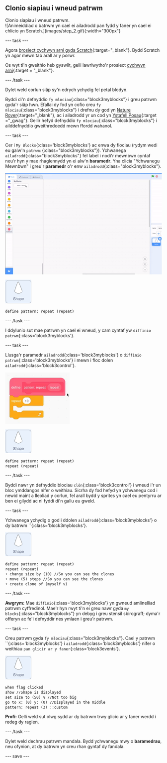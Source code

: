 ## Clonio siapiau i wneud patrwm

<div style="display: flex; flex-wrap: wrap">
<div style="flex-basis: 200px; flex-grow: 1; margin-right: 15px;">
Clonio siapiau i wneud patrwm.
</div>
<div>
![Animeiddiad o batrwm yn cael ei ailadrodd pan fydd y faner yn cael ei chlicio yn Scratch.](images/step_2.gif){:width="300px"}
</div>
</div>

--- task ---

Agora [brosiect cychwyn arni gyda Scratch](https://scratch.mit.edu/projects/540476254/){:target="_blank"}. Bydd Scratch yn agor mewn tab arall ar y porwr.

Os wyt ti'n gweithio heb gyswllt, gelli lawrlwytho'r prosiect [cychwyn arni](https://scratch.mit.edu/projects/540476254/){:target = "_blank"}.

--- /task ---

Dylet weld corlun siâp sy'n edrych ychydig fel petal blodyn.

Byddi di'n defnyddio `fy mlociau`{:class="block3myblocks"} i greu patrwm gyda'r siâp hwn. Efallai dy fod yn cofio creu `fy mlociau`{:class="block3myblocks"} i drefnu dy god yn [Nature Rover](https://projects.raspberrypi.org/en/projects/nature-rover/3){:target="_blank"}, ac i ailadrodd yr un cod yn [Ystafell Posau](https://projects.raspberrypi.org/en/projects/puzzle-room/4){:target ="_gwag"}. Gellir hefyd defnyddio `fy mlociau`{:class="block3myblocks"} i ailddefnyddio gweithredoedd mewn ffordd wahanol.

--- task ---

Cer i `My Blocks`{:class='block3myblocks'} ac enwa dy flociau (rydym wedi eu galw'n `patrwm:`{:class="block3myblocks"}). Ychwanega `ailadrodd`{:class="block3myblocks"} fel label i nodi'r mewnbwn cyntaf neu'r hyn y mae rhaglennydd yn ei alw'n **baramedr**. Yna clicia "Ychwanegu Mewnbwn" i greu'r **paramedr** o'r enw `ailadrodd`{:class="block3myblocks"}.


![Animeiddiad o floc 'fy mlociau' a pharamedr ychwanegol yn cael ei ychwanegu.](images/add-parameter.gif)

![Corlun siâp.](images/shape_sprite.png)

```blocks3
define pattern: repeat (repeat)
```

--- /task ---

I ddylunio sut mae patrwm yn cael ei wneud, y cam cyntaf yw `diffinio patrwm`{:class='block3myblocks'}.

--- task ---

Llusga'r paramedr `ailadrodd`{:class='block3myblocks'} o `diffinio patrwm`{:class='block3myblocks'} i mewn i floc dolen `ailadrodd`{:class='block3control'}.

![Animeiddiad yn dangos y paramedr 'ailadrodd' yn cael ei lusgo o'r bloc 'diffinio' ac i mewn i'r bloc 'ailadrodd'.](images/use-repeat.gif)

![Corlun siâp.](images/shape_sprite.png)

```blocks3
define pattern: repeat (repeat)
repeat (repeat)
```

--- /task ---

Byddi nawr yn defnyddio blociau `clôn`{:class='block3control'} i wneud i'r un bloc ymddangos nifer o weithiau. Sicrha dy fod hefyd yn ychwanegu cod i newid maint a lleoliad y corlun, fel arall bydd y sprites yn cael eu pentyrru ar ben ei gilydd ac ni fyddi di'n gallu eu gweld.

--- task ---

Ychwanega ychydig o god i ddolen `ailadrodd`{:class='block3myblocks'} o dy batrwm ``{:class='block3myblocks'}.

![Corlun siâp.](images/shape_sprite.png)

```blocks3
define pattern: repeat (repeat)
repeat (repeat)
+ change size by (10) //So you can see the clones
+ move (5) steps //So you can see the clones
+ create clone of (myself v)
```

--- /task ---

**Awgrym:** Mae `diffinio`{:class='block3myblocks'} yn gwneud amlinelliad patrwm cyffredinol. Mae'r hyn rwyt ti'n ei greu nawr gyda `my blocks`{:class="block3myblocks"} yn debyg i greu stensil sbirograff; dyma'r offeryn ac fe'i defnyddir nes ymlaen i greu'r patrwm.


--- task ---

Creu patrwm gyda `fy mlociau`{:class="block3myblocks"}. Cael y patrwm ``{:class='block3myblocks'} i `ailadrodd`{:class='block3myblocks'} nifer o weithiau `pan glicir ar y faner`{:class='block3events'}.

![Corlun siâp.](images/shape_sprite.png)
```blocks3
when flag clicked
show //Shape is displayed 
set size to (50) % //Not too big
go to x: (0) y: (0) //Displayed in the middle
pattern: repeat (3) ::custom
```

**Profi:** Gelli weld sut olwg sydd ar dy batrwm trwy glicio ar y faner werdd i redeg dy raglen.

--- /task ---

Dylet weld dechrau patrwm mandala. Bydd ychwanegu mwy o **baramedrau**, neu ofynion, at dy batrwm yn creu rhan gyntaf dy fandala.

--- save ---
